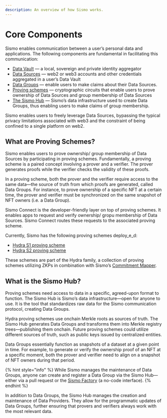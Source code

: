 ```yaml
---
description: An overview of how Sismo works.
---
```


# Core Components

Sismo enables communication between a user’s personal data and applications. The following components are fundamental in facilitating this communication:

* [Data Vault](what-is-the-data-vault.md) — a local, sovereign and private identity aggregator
* [Data Sources](../../data-groups/data-groups-and-how-to-create-them/#data-sources) — web2 or web3 accounts and other credentials aggregated in a user’s Data Vault
* [Data Groups](../../data-groups/data-groups-and-how-to-create-them/#data-groups) — enable users to make claims about their Data Sources.
* [Proving schemes](proving-schemes/) — cryptographic circuits that enable users to prove ownership of Data Sources and group membership of Data Sources
* [The Sismo Hub](./#what-is-the-sismo-hub) — Sismo’s data infrastructure used to create Data Groups, thus enabling users to make claims of group membership.

Sismo enables users to freely leverage Data Sources, bypassing the typical privacy limitations associated with web3 and the constraint of being confined to a single platform on web2.

## What are Proving Schemes?

Sismo enables users to prove ownership/ group membership of Data Sources by participating in proving schemes. Fundamentally, a proving scheme is a paired concept involving a prover and a verifier. The prover generates proofs while the verifier checks the validity of these proofs.

In a proving scheme, both the prover and the verifier require access to the same data—the source of truth from which proofs are generated, called Data Groups. For instance, to prove ownership of a specific NFT at a certain time, the prover and verifier must be synchronized on the same snapshot of NFT owners (i.e. a Data Group).

Sismo Connect is the developer-friendly layer on top of proving schemes. It enables apps to request and verify ownership/ gropu membership of Data Sources. Sismo Connect routes these requests to the associated proving scheme.

Currently, Sismo has the following proving schemes deploy_e_d:

* [Hydra S1 proving scheme](proving-schemes/hydra-s1.md)
* [Hydra S2 proving scheme](proving-schemes/hydra-s2.md)

These schemes are part of the Hydra family, a collection of proving schemes utilizing ZKPs in combination with Sismo’s [Commitment Mapper](../technical-concepts/commitment-mapper.md).

## What is the Sismo Hub?

Proving schemes need access to data in a specific, agreed-upon format to function. The Sismo Hub is Sismo’s data infrastructure—open for anyone to use. It is the tool that standardizes raw data for the Sismo communication protocol, creating Data Groups.

Hydra proving schemes use onchain Merkle roots as sources of truth. The Sismo Hub generates Data Groups and transforms them into Merkle registry trees—publishing them onchain. Future proving schemes could utilize different sources of truth, such as public keys issued by centralized entities.

Data Groups essentially function as snapshots of a dataset at a given point in time. For example, to generate or verify the ownership proof of an NFT at a specific moment, both the prover and verifier need to align on a snapshot of NFT owners during that period.

{% hint style="info" %}
While Sismo manages the maintenance of Data Groups, anyone can create and register a Data Group via the Sismo Hub—either via a pull request or the [Sismo Factory](https://factory.sismo.io/) (a no-code interface).
{% endhint %}

In addition to Data Groups, the Sismo Hub manages the creation and maintenance of Data Providers. They allow for the programmatic updates of Data Groups, further ensuring that provers and verifiers always work with the most relevant data.
